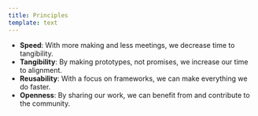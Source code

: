 ```yaml
---
title: Principles
template: text
---
```


- **Speed**: With more making and less meetings, we decrease time to tangibility.
- **Tangibility**: By making prototypes, not promises, we increase our time to alignment.
- **Reusability**: With a focus on frameworks, we can make everything we do faster.
- **Openness**: By sharing our work, we can benefit from and contribute to the community.